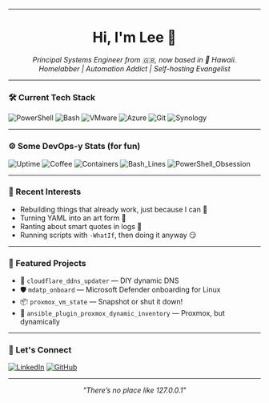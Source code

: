 <!--# Lee Woodhouse
<!--
![Heading](https://img.shields.io/badge/Example_Heading-blue?style=flat&logo=github)
[![Website](https://img.shields.io/badge/-www.leewoodhouse.com-white?style=flat&link=https://www.leewoodhouse.com/)](https://www.leewoodhouse.com/)
[![Email](https://img.shields.io/badge/-admin@leewoodhouse.com-white?style=flat&logo=Mail.Ru&logoColor=black&link=mailto:admin@leewoodhouse.com)](mailto:admin@leewoodhouse.com)
[![Linkedin Badge](https://img.shields.io/badge/-LeeWoodhouse-0A66C2?style=flat&logo=Linkedin&logoColor=white&link=https://www.linkedin.com/in/lee-woodhouse-58056118b/)](https://www.linkedin.com/in/lee-woodhouse-58056118b/)
[![Reddit Badge](https://img.shields.io/badge/-lpwoodhouse-FF4500?style=flat&logo=Reddit&logoColor=white&link=https://www.reddit.com/user/lpwoodhouse)](https://www.reddit.com/user/lpwoodhouse)
[![Twitter Follow](https://img.shields.io/twitter/follow/babswoodhouse?style=social)](https://twitter.com/intent/follow?screen_name=babswoodhouse/)
-->
---
<!-- lpwoodhouse GitHub Profile README -->

<h1 align="center">Hi, I'm Lee 👋</h1>

<p align="center">
  <em>Principal Systems Engineer from 🇬🇧, now based in 🌴 Hawaii.<br>
  Homelabber | Automation Addict | Self-hosting Evangelist</em>
</p>

---

### 🛠️ Current Tech Stack

![PowerShell](https://img.shields.io/badge/-PowerShell-5391FE?style=flat&logo=powershell&logoColor=white)
![Bash](https://img.shields.io/badge/-Bash-4EAA25?style=flat&logo=gnubash&logoColor=white)
![VMware](https://img.shields.io/badge/-VMware-607078?style=flat&logo=vmware&logoColor=white)
![Azure](https://img.shields.io/badge/-Azure-0078D4?style=flat&logo=microsoftazure&logoColor=white)
![Git](https://img.shields.io/badge/-Git-F05032?style=flat&logo=git&logoColor=white)
![Synology](https://img.shields.io/badge/-Synology-7D7D7D?style=flat&logo=synology&logoColor=white)

---

### ⚙️ Some DevOps-y Stats (for fun)

![Uptime](https://img.shields.io/badge/Uptime-99.99%25-brightgreen?style=flat-square&logo=github)
![Coffee](https://img.shields.io/badge/Coffee_Consumed-Over_9000☕-brown?style=flat-square)
![Containers](https://img.shields.io/badge/Containers-Self_Hosted_Too_Many-orange?style=flat-square)
![Bash_Lines](https://img.shields.io/badge/Bash_Script_Lines-Way_Too_Many-blue?style=flat-square)
![PowerShell_Obsession](https://img.shields.io/badge/PowerShell-Absolutely-blueviolet?style=flat-square)

---

### 💾 Recent Interests

- Rebuilding things that already work, just because I can 🔁
- Turning YAML into an art form 📜
- Ranting about smart quotes in logs 😤
- Running scripts with `-WhatIf`, then doing it anyway 😏

---

### 🧰 Featured Projects

- 📡 `cloudflare_ddns_updater` — DIY dynamic DNS
- 🛡️ `mdatp_onboard` — Microsoft Defender onboarding for Linux
- 📦 `proxmox_vm_state` — Snapshot or shut it down!
- 🧪 `ansible_plugin_proxmox_dynamic_inventory` — Proxmox, but dynamically

---

### 🤝 Let's Connect

[![LinkedIn](https://img.shields.io/badge/LinkedIn-blue?style=flat&logo=linkedin&logoColor=white)](https://www.linkedin.com/in/lpwoodhouse)
[![GitHub](https://img.shields.io/badge/GitHub_Profile-black?style=flat&logo=github)](https://github.com/lpwoodhouse)

---

<p align="center">
  <em>"There’s no place like 127.0.0.1"</em>
</p>
